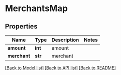 # MerchantsMap

## Properties
Name | Type | Description | Notes
------------ | ------------- | ------------- | -------------
**amount** | **int** | amount | 
**merchant** | **str** | merchant | 

[[Back to Model list]](../README.md#documentation-for-models) [[Back to API list]](../README.md#documentation-for-api-endpoints) [[Back to README]](../README.md)


